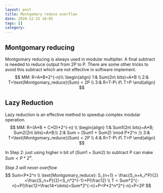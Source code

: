 ```yaml
---
layout: post
title: Montgomary reduce overflow
date: 2020-12-25 10:05
tags: []
category: 
---
```


## Montgomary reducing

Montgomary reducing is always used in modular multiplier. A final subtract is needed to reduce output from 2P to P. There are some other tricks to avoid this subtract which are not effective in software implement.
$$
MM: R=A*B*2^{-n}\\
\begin{align}
1:& Sum(2n\ bits)=A*B \\
2:& T=\text{Montgomary_reduce}(Sum) < 2P \\
3:& R=T-P\ if\ T>P
\end{align}
$$

## Lazy Reduction

Lazy reduction is an effective method to speedup complex modular operation. 
$$
MM: R=(A*B + C*D)*2^{-n} \\
\begin{align}
1:& Sum1(2n\ bits)=A*B; Sum2(2n\ bits)=A*B;\\
2:& Sum = (Sum1 + Sum2) \mod P*2^n ;\\
3:& T=\text{Montgomary_reduce}(Sum) < 2P \\
4:& R=T-P\ if\ T>P
\end{align}
$$

In Step 2: just using higher n bit of $(Sum1+Sum2)$ to subtract P can make $Sum<P*2^n$.

_Step 3 will never overflow_
$$
Sum<P*2^n \\
\text{Montgomary_reduce}: S_{n+1} = \frac{S_n+k_i*P}{2}<\frac{S_n+P}{2}=S_n*2^{-1}+P(\frac12) \\
T = Sum*2^{-n}+P(\frac12+\frac14+\dots)<Sum*2^{-n}+P<P*2^n*2^{-n}+P=2P
$$

